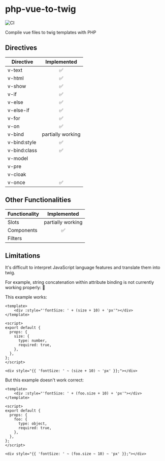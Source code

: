 # php-vue-to-twig

![CI](https://github.com/Paneon/php-vue-to-twig/workflows/PHP%20Composer/badge.svg)

Compile vue files to twig templates with PHP

## Directives

|Directive|Implemented|
|---------|:---------:|
|v-text|:white_check_mark:|
|v-html|:white_check_mark:|
|v-show|:white_check_mark:|
|v-if|:white_check_mark:|
|v-else|:white_check_mark:|
|v-else-if|:white_check_mark:|
|v-for|:white_check_mark:|
|v-on|:white_check_mark:|
|v-bind|partially working|
|v-bind:style|:white_check_mark:|
|v-bind:class|:white_check_mark:|
|v-model||
|v-pre||
|v-cloak||
|v-once|:white_check_mark:|


## Other Functionalities

|Functionality|Implemented|
|:------------|:---------:|
|Slots|partially working|
|Components|:white_check_mark:|
|Filters||


## Limitations

It's difficult to interpret JavaScript language features and translate them into twig.

For example, string concatenation within attribute binding is not currently working properly: :no_entry_sign:

This example works:

```vue
<template>
    <div :style="'fontSize: ' + (size + 10) + 'px'"></div> 
</template>

<script>
export default {
  props: {
    size: {
      type: number,
      required: true,
    },
  },
};
</script>
```

```twig
<div style="{{ 'fontSize: ' ~ (size + 10) ~ 'px' }};"></div>
```

But this example doesn't work correct:

```vue
<template>
    <div :style="'fontSize: ' + (foo.size + 10) + 'px'"></div> 
</template>

<script>
export default {
  props: {
    foo: {
      type: object,
      required: true,
    },
  },
};
</script>
```

```twig
<div style="{{ 'fontSize: ' ~ (foo.size ~ 10) ~ 'px' }};"></div>
```